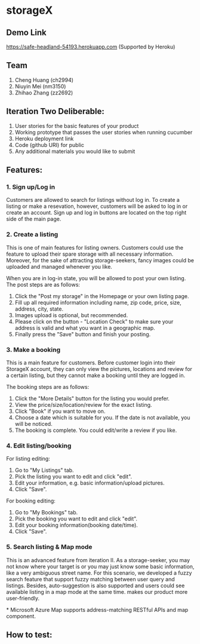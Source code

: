 # storageX
## Demo Link
https://safe-headland-54193.herokuapp.com (Supported by Heroku)
## Team
1.  Cheng Huang (ch2994)
2.  Niuyin Mei (nm3150)
3.  Zhihao Zhang (zz2692)

## Iteration Two Deliberable:
1.  User stories for the basic features of your product
2.  Working prototype that passes the user stories when running cucumber
3.  Heroku deployment link
4.  Code (github URI) for public
5.  Any additional materials you would like to submit

## Features:
### 1. Sign up/Log in
Customers are allowed to search for listings without log in. To create a listing or make a resevation, however, customers will be asked to log in or create an account. Sign up and log in buttons are located on the top right side of the main page. 

### 2. Create a listing
This is one of main features for listing owners. Customers could use the feature to upload their spare storage with all necessary information. Moreover, for the sake of attracting storage-seekers, fancy images could be uploaded and managed whenever you like. 

When you are in log-in state, you will be allowed to post your own listing. The post steps are as follows:

1. Click the "Post my storage" in the Homepage or your own listing page.
2. Fill up all required information including name, zip code, price, size, address, city, state.
3. Images upload is optional, but recommended. 
4. Please click on the button - "Location Check" to make sure your address is valid and what you want in a geographic map.
5. Finally press the "Save" button and finish your posting.
### 3. Make a booking
This is a main feature for customers. Before customer login into their StorageX account, they can only view the pictures, locations and review for a certain listing, but they cannot make a booking until they are logged in. 

The booking steps are as follows:
1. Click the "More Details" button for the listing you would prefer.
2. View the price/size/location/review for the exact listing.
3. Click "Book" if you want to move on.
4. Choose a date which is suitable for you. If the date is not available, you will be noticed.
5. The booking is complete. You could edit/write a review if you like.

### 4. Edit listing/booking
For listing editing:
1. Go to "My Listings" tab.
2. Pick the listing you want to edit and click "edit".
3. Edit your information, e.g. basic information/upload pictures.
4. Click "Save".

For booking editing:
1. Go to "My Bookings" tab.
2. Pick the booking you want to edit and click "edit".
3. Edit your booking information(booking date/time).
4. Click "Save".

### 5. Search listing & Map mode
This is an advanced feature from iteration II. As a storage-seeker, you may not know where your target is or you may just know some basic information, like a very ambiguous street name. For this scenario, we developed a fuzzy search feature that support fuzzy matching between user query and listings. Besides, auto-suggestion is also supported and users could see available listing in a map mode at the same time. makes our product more user-friendly. 

\* Microsoft Azure Map supports address-matching RESTful APIs and map component.

## How to test:
